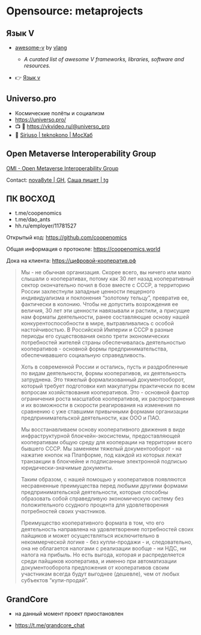 # Opensource: metaprojects

## Язык V

- [awesome-v](https://github.com/vlang/awesome-v) by [vlang](https://github.com/vlang)
	- _A curated list of awesome V frameworks, libraries, software and resources._

- :point_right: [Язык v](../pr-langs/v.md)

## Universo.pro

- Космические полёты и социализм
- https://universo.pro/
- :tv: :scroll: https://vkvideo.ru/@universo_pro
- :dromedary_camel: [Siriuso | teknokono | МосХаб](https://hub.mos.ru/teknokomo/siriuso)

## Open Metaverse Interoperability Group

[OMI - Open Metaverse Interoperability Group](https://github.com/omigroup)

Contact: [nova8yte | GH](https://github.com/nova8yte), [Саша пишет | tg](https://t.me/cute_dev_history)

## ПК ВОСХОД

- t.me/coopenomics
- t.me/dao_ants
- hh.ru/employer/11781527

Открытый код:
https://github.com/coopenomics

Общая информация о протоколе: https://coopenomics.world

Дока на клиента: https://цифровой-кооператив.рф

> Мы - не обычная организация. Скорее всего, вы ничего или мало слышали о кооперативах, потому как 30 лет назад кооперативный сектор окончательно почил в бозе вместе с СССР, а территорию России захлестнули западные ценности пещерного индивидуализма и поклонения “золотому тельцу”, превратив ее, фактически в колонию. Чтобы не допустить возрождения ее величия, 30 лет эти ценности навязывали и растили, а присущие нам форматы деятельности, ранее составляющие основу нашей конкурентоспособности в мире, вытравливались с особой настойчивостью. В Российской Империи и СССР в разные периоды его существования около трети экономических потребностей жителей страны обеспечивалась деятельностью кооперативов - основной формы предпринимательства, обеспечивавшего социальную справедливость.
>
> Хоть в современной России и остались, пусть и раздробленные по видам деятельности, формы кооперативов, их деятельность затруднена. Это тяжелый формализованный документооборот, который требует подготовки кип макулатуры практически по всем вопросам хозяйствования кооперативов. Это - основной фактор ограничения роста масштабов кооперативов, их распространения и их возможности в скорости реагирования на изменения по сравнению с уже ставшими привычными формами организации предпринимательской деятельности, как ООО и ПАО.
>
> Мы восстанавливаем основу кооперативного движения в виде инфраструктурной блокчейн-экосистемы, предоставляющей кооперативам общую среду для кооперации на территории всего бывшего СССР. Мы заменяем тяжелый документооборот - на нажатие кнопок на Платформе, под каждой из которых лежат транзакции в блокчейне и подписанные электронной подписью юридически-значимые документы.
>
> Таким образом, с нашей помощью у кооперативов появляются несравненные преимущества перед любыми другими формами предпринимательской деятельности, которые способны образовать собой справедливую экономическую систему без положительного ссудного процента для удовлетворения потребностей своих участников.
>
> Преимущество кооперативного формата в том, что его деятельность направлена на удовлетворение потребностей своих пайщиков и может осуществляться исключительно в некоммерческой логике - без купли-продажи - и, следовательно, она не облагается налогами с реализации вообще - ни НДС, ни налога на прибыль. Но есть выгода, которая и распределяется среди пайщиков кооператива, и именно при автоматизации документооборота предложения от кооперативов своим участникам всегда будут выгоднее (дешевле), чем от любых субъектов “купи-продай”.

## GrandCore

- на данный момент проект приостановлен

- https://t.me/grandcore_chat